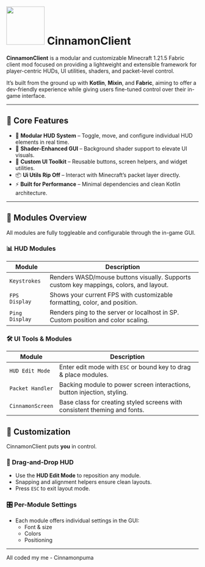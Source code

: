# <img src="https://github.com/user-attachments/assets/ab8e350a-ecb2-4548-865d-f7a0beb871bc" width="100"/>  CinnamonClient         


**CinnamonClient** is a modular and customizable Minecraft 1.21.5 Fabric client mod focused on providing a lightweight and extensible framework for player-centric HUDs, UI utilities, shaders, and packet-level control.

It’s built from the ground up with **Kotlin**, **Mixin**, and **Fabric**, aiming to offer a dev-friendly experience while giving users fine-tuned control over their in-game interface.

---

## 🔧 Core Features

- 🎯 **Modular HUD System** – Toggle, move, and configure individual HUD elements in real time.
- 🎨 **Shader-Enhanced GUI** – Background shader support to elevate UI visuals.
- 🧰 **Custom UI Toolkit** – Reusable buttons, screen helpers, and widget utilities.
- 📦 **Ui Utils Rip Off** – Interact with Minecraft’s packet layer directly.
- ⚡ **Built for Performance** – Minimal dependencies and clean Kotlin architecture.

---

## 🧩 Modules Overview

All modules are fully toggleable and configurable through the in-game GUI.

### 📊 HUD Modules
| Module         | Description |
|----------------|-------------|
| `Keystrokes`   | Renders WASD/mouse buttons visually. Supports custom key mappings, colors, and layout. |
| `FPS Display`  | Shows your current FPS with customizable formatting, color, and position. |
| `Ping Display` | Renders ping to the server or localhost in SP. Custom position and color scaling. |

### 🛠️ UI Tools & Modules
| Module             | Description |
|--------------------|-------------|
| `HUD Edit Mode`    | Enter edit mode with `ESC` or bound key to drag & place modules. |
| `Packet Handler`    | Backing module to power screen interactions, button injection, styling. |
| `CinnamonScreen`   | Base class for creating styled screens with consistent theming and fonts. |

## 🎨 Customization

CinnamonClient puts **you** in control.

### 🧩 Drag-and-Drop HUD
- Use the **HUD Edit Mode** to reposition any module.
- Snapping and alignment helpers ensure clean layouts.
- Press `ESC` to exit layout mode.

### 🎛️ Per-Module Settings
- Each module offers individual settings in the GUI:
  - Font & size
  - Colors
  - Positioning
  

---
All coded my me - Cinnamonpuma
